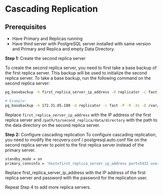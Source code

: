 # Cascading Replication


## Prerequisites

* Have Primary and Replicas running 
* Have third server with PostgreSQL server installed with same version and Primary and Replica and empty Data Directory.

**Step 1:** Create the second replica server

To create the second replica server, you need to first take a base backup of the first replica server. This backup will be used to initialize the second replica server.
To take a base backup, run the following command on the second replica server:

```sh
pg_basebackup -h first_replica_server_ip_address -U replicator -c fast -P -R -X stream -D /path/to/second_replica/data/directory

# Example:
pg_basebackup -h 172.31.85.180 -U replicator -c fast -P -R -Xs -D /var/lib/postgresql/13/main
```

Replace `first_replica_server_ip_address` with the IP address of the first replica server and `/path/to/second_replica/data/directory` with the path to the data directory on the second replica server.


**Step 2:** Configure cascading replication
To configure cascading replication, you need to modify the recovery.conf / postgresql.auto.conf file on the second replica server to point to the first replica server instead of the primary server.

```sh
standby_mode = on
primary_conninfo = 'host=first_replica_server_ip_address port=5432 user=replicator password=password'
```
Replace first_replica_server_ip_address with the IP address of the first replica server and password with the password for the replication user.

Repeat Step 4 to add more replica servers.
